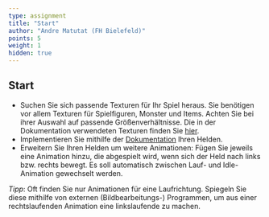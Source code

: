 ```yaml
---
type: assignment
title: "Start"
author: "Andre Matutat (FH Bielefeld)"
points: 5
weight: 1
hidden: true
---
```



## Start

-   Suchen Sie sich passende Texturen für Ihr Spiel heraus. Sie benötigen vor
    allem Texturen für Spielfiguren, Monster und Items. Achten Sie bei ihrer
    Auswahl auf passende Größenverhältnisse. Die in der Dokumentation verwendeten
    Texturen finden Sie [hier](https://0x72.itch.io/dungeontileset-ii).
-   Implementieren Sie mithilfe der [Dokumentation](https://github.com/PM-Dungeon/desktop/blob/master/documentation/quickstart_de.md)
    Ihren Helden.
-   Erweitern Sie Ihren Helden um weitere Animationen: Fügen Sie jeweils eine
    Animation hinzu, die abgespielt wird, wenn sich der Held nach links bzw.
    rechts bewegt. Es soll automatisch zwischen Lauf- und Idle-Animation
    gewechselt werden.

*Tipp*: Oft finden Sie nur Animationen für eine Laufrichtung. Spiegeln Sie
diese mithilfe von externen (Bildbearbeitungs-) Programmen, um aus einer
rechtslaufenden Animation eine linkslaufende zu machen.
